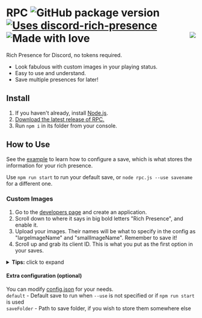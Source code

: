 # RPC ![GitHub package version](https://img.shields.io/github/package-json/v/purpzie/rpc.svg?label=version) [![Uses discord-rich-presence](https://img.shields.io/badge/uses-discord--rich--presence-7289da.svg)](https://npmjs.com/package/discord-rich-presence) ![Made with love](https://img.shields.io/badge/made_with-love-f44195.svg) <img align="right" src="https://pbs.twimg.com/media/DAmTGsGXcAArQPB.png">

Rich Presence for Discord, no tokens required.
- Look fabulous with custom images in your playing status.
- Easy to use and understand.
- Save multiple presences for later!

## Install
1. If you haven't already, install [Node.js](https://nodejs.org/en/).
1. [Download the latest release of RPC.](https://github.com/purpzie/rpc/releases)
1. Run `npm i` in its folder from your console.

## How to Use
See the [example](./saves/example.js) to learn how to configure a save, which is what stores the information for your rich presence.

Use `npm run start` to run your default save, or `node rpc.js --use savename` for a different one.

### Custom Images
1. Go to the [developers page](https://discordapp.com/developers/applications/me) and create an application.
1. Scroll down to where it says in big bold letters "Rich Presence", and enable it.
1. Upload your images. Their names will be what to specify in the config as "largeImageName" and "smallImageName". Remember to save it!
1. Scroll up and grab its client ID. This is what you put as the first option in your saves.

<details><summary><b>Tips:</b> click to expand</summary>

You can create custom scripts in [package.json](./package.json) for shortcuts to your favorite saves.
```javascript
"scripts": {
  "start": "node rpc.js",
  "birb": "node rpc.js --use birbsarelife"
};
// 'npm run birb' starts the 'birbsarelife' save
```

You can also make a clickable file to start RPC, if you're a little too lazy to start up a console.
1. Open a text editor and input the command that would start RPC, like `node rpc.js --use myfavsave`
1. Save it inside RPC's main folder with whatever name you want, but make sure it has the `.bat` extension.
1. You can now make a shortcut to the `.bat` file on your desktop, and clicking it will start up RPC.
</details>

#### Extra configuration (optional)
You can modify [config.json](./config.json) for your needs.  
`default` - Default save to run when `--use` is not specified or if `npm run start` is used  
`saveFolder` - Path to save folder, if you wish to store them somewhere else
